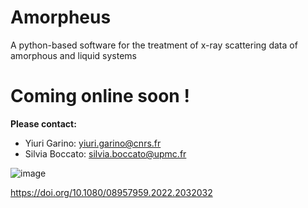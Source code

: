 # Amorpheus
A python-based software for the treatment of x-ray scattering data of amorphous and liquid systems

# Coming online soon !

**Please contact:**
- Yiuri Garino: yiuri.garino@cnrs.fr 
- Silvia Boccato: silvia.boccato@upmc.fr

![image](https://user-images.githubusercontent.com/98404691/151005591-33c6120f-334a-4b55-ba71-32a5398bf0ad.png)

https://doi.org/10.1080/08957959.2022.2032032
